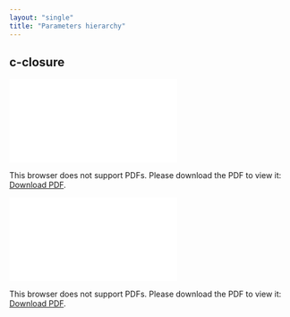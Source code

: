 ```yaml
---
layout: "single"
title: "Parameters hierarchy"
---
```

<!--this is a generated file-->

## c-closure

<object data="../local_ou9VU1.pdf" type="application/pdf" width="100%" height="480px"><embed src="../local_ou9VU1.pdf"><p>This browser does not support PDFs. Please download the PDF to view it: <a href="../local_ou9VU1.pdf">Download PDF</a>.</p></embed></object>


<object data="../ou9VU1.pdf" type="application/pdf" width="100%" height="480px"><embed src="../ou9VU1.pdf"><p>This browser does not support PDFs. Please download the PDF to view it: <a href="../ou9VU1.pdf">Download PDF</a>.</p></embed></object>

